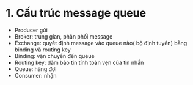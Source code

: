 # 1. Cấu trúc message queue
- Producer gửi
- Broker: trung gian, phân phối message
- Exchange: quyết định message vào queue nào( bộ định tuyến) bằng binding và routing key
- Binding: vận chuyển đến queue
- Routing key: đảm bảo tin tính toàn vẹn của tin nhắn
- Queue: hàng đợi
- Consumer: nhận
